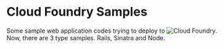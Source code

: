 # Cloud Foundry Samples

Some sample web application codes trying to deploy to ![Cloud Foundry](http://cloudfoundry.com/).
Now, there are 3 type samples. Rails, Sinatra and Node.
